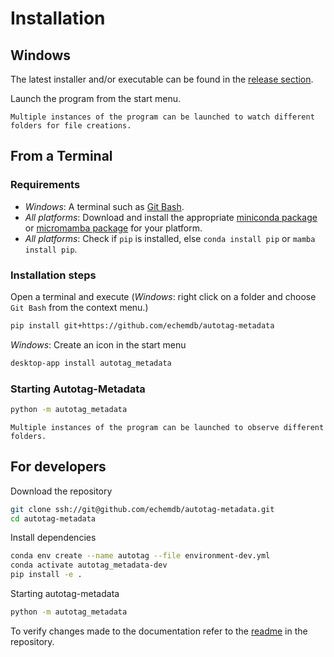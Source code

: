 # Installation

## Windows

The latest installer and/or executable can be found in the [release section](https://github.com/echemdb/autotag-metadata/releases).

Launch the program from the start menu.

```{note}
Multiple instances of the program can be launched to watch different folders for file creations.
```

## From a Terminal

### Requirements

* *Windows*: A terminal such as [Git Bash](https://gitforwindows.org/).
* *All platforms*: Download and install the appropriate [miniconda package](https://docs.conda.io/en/latest/miniconda.html) or [micromamba package](https://mamba.readthedocs.io/en/latest/user_guide/micromamba.html) for your platform.
* *All platforms*: Check if `pip` is installed, else `conda install pip` or `mamba install pip`.

### Installation steps

Open a terminal and execute (*Windows*: right click on a folder and choose `Git Bash` from the context menu.)

```sh
pip install git+https://github.com/echemdb/autotag-metadata
```

*Windows*: Create an icon in the start menu

```sh
desktop-app install autotag_metadata
```

### Starting Autotag-Metadata

```sh
python -m autotag_metadata
```

```{note}
Multiple instances of the program can be launched to observe different folders.
```

## For developers

Download the repository

```sh
git clone ssh://git@github.com/echemdb/autotag-metadata.git
cd autotag-metadata
```

Install dependencies

```sh
conda env create --name autotag --file environment-dev.yml
conda activate autotag_metadata-dev
pip install -e .
```

Starting autotag-metadata

```sh
python -m autotag_metadata
```

To verify changes made to the documentation refer to the [readme](https://github.com/echemdb/autotag-metadata/blob/main/doc/README.md) in the repository.
